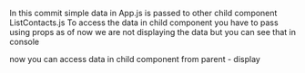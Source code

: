 In this commit simple data in App.js is passed to other child component ListContacts.js
To access the data in child component you have to pass using props
as of now we are not displaying the data but you can see that in console

now you can access data in child component from parent - display